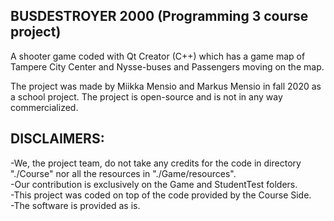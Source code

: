 ## BUSDESTROYER 2000 (Programming 3 course project)
A shooter game coded with Qt Creator (C++) which has a game map of Tampere City Center and Nysse-buses and Passengers moving on the map.

The project was made by Miikka Mensio and Markus Mensio in fall 2020 as a school project. The project is open-source and is not in any way commercialized.

## DISCLAIMERS:
-We, the project team, do not take any credits for the code in directory "./Course" nor all the resources in "./Game/resources".\
-Our contribution is exclusively on the Game and StudentTest folders.\
-This project was coded on top of the code provided by the Course Side.\
-The software is provided as is.

